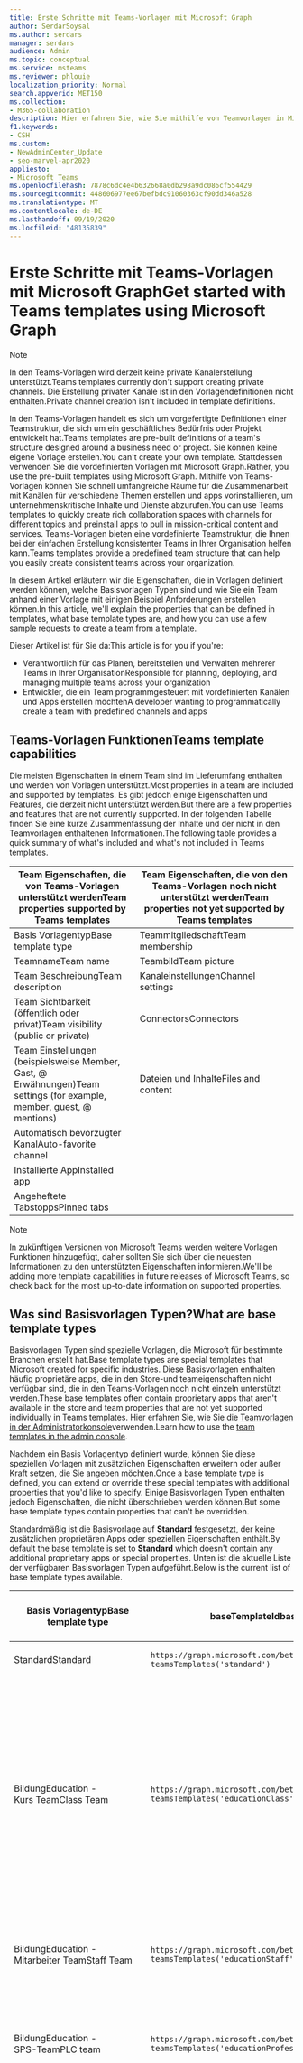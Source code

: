 ```yaml
---
title: Erste Schritte mit Teams-Vorlagen mit Microsoft Graph
author: SerdarSoysal
ms.author: serdars
manager: serdars
audience: Admin
ms.topic: conceptual
ms.service: msteams
ms.reviewer: phlouie
localization_priority: Normal
search.appverid: MET150
ms.collection:
- M365-collaboration
description: Hier erfahren Sie, wie Sie mithilfe von Teamvorlagen in Microsoft Graph Zusammenarbeit mit Kanälen für verschiedene Themen erstellen und apps vorinstallieren, um Inhalte und Dienste bereitzustellen.
f1.keywords:
- CSH
ms.custom:
- NewAdminCenter_Update
- seo-marvel-apr2020
appliesto:
- Microsoft Teams
ms.openlocfilehash: 7878c6dc4e4b632668a0db298a9dc086cf554429
ms.sourcegitcommit: 448606977ee67befbdc91060363cf90dd346a528
ms.translationtype: MT
ms.contentlocale: de-DE
ms.lasthandoff: 09/19/2020
ms.locfileid: "48135839"
---
```

# <a name="get-started-with-teams-templates-using-microsoft-graph"></a><span data-ttu-id="6cb6b-103">Erste Schritte mit Teams-Vorlagen mit Microsoft Graph</span><span class="sxs-lookup"><span data-stu-id="6cb6b-103">Get started with Teams templates using Microsoft Graph</span></span>

> [!NOTE]
> <span data-ttu-id="6cb6b-104">In den Teams-Vorlagen wird derzeit keine private Kanalerstellung unterstützt.</span><span class="sxs-lookup"><span data-stu-id="6cb6b-104">Teams templates currently don't support creating private channels.</span></span> <span data-ttu-id="6cb6b-105">Die Erstellung privater Kanäle ist in den Vorlagendefinitionen nicht enthalten.</span><span class="sxs-lookup"><span data-stu-id="6cb6b-105">Private channel creation isn't included in template definitions.</span></span>

<span data-ttu-id="6cb6b-106">In den Teams-Vorlagen handelt es sich um vorgefertigte Definitionen einer Teamstruktur, die sich um ein geschäftliches Bedürfnis oder Projekt entwickelt hat.</span><span class="sxs-lookup"><span data-stu-id="6cb6b-106">Teams templates are pre-built definitions of a team's structure designed around a business need or project.</span></span> <span data-ttu-id="6cb6b-107">Sie können keine eigene Vorlage erstellen.</span><span class="sxs-lookup"><span data-stu-id="6cb6b-107">You can't create your own template.</span></span> <span data-ttu-id="6cb6b-108">Stattdessen verwenden Sie die vordefinierten Vorlagen mit Microsoft Graph.</span><span class="sxs-lookup"><span data-stu-id="6cb6b-108">Rather, you use the pre-built templates using Microsoft Graph.</span></span> <span data-ttu-id="6cb6b-109">Mithilfe von Teams-Vorlagen können Sie schnell umfangreiche Räume für die Zusammenarbeit mit Kanälen für verschiedene Themen erstellen und apps vorinstallieren, um unternehmenskritische Inhalte und Dienste abzurufen.</span><span class="sxs-lookup"><span data-stu-id="6cb6b-109">You can use Teams templates to quickly create rich collaboration spaces with channels for different topics and preinstall apps to pull in mission-critical content and services.</span></span> <span data-ttu-id="6cb6b-110">Teams-Vorlagen bieten eine vordefinierte Teamstruktur, die Ihnen bei der einfachen Erstellung konsistenter Teams in Ihrer Organisation helfen kann.</span><span class="sxs-lookup"><span data-stu-id="6cb6b-110">Teams templates provide a predefined team structure that can help you easily create consistent teams across your organization.</span></span>

<span data-ttu-id="6cb6b-111">In diesem Artikel erläutern wir die Eigenschaften, die in Vorlagen definiert werden können, welche Basisvorlagen Typen sind und wie Sie ein Team anhand einer Vorlage mit einigen Beispiel Anforderungen erstellen können.</span><span class="sxs-lookup"><span data-stu-id="6cb6b-111">In this article, we'll explain the properties that can be defined in templates, what base template types are, and how you can use a few sample requests to create a team from a template.</span></span>

<span data-ttu-id="6cb6b-112">Dieser Artikel ist für Sie da:</span><span class="sxs-lookup"><span data-stu-id="6cb6b-112">This article is for you if you're:</span></span>

- <span data-ttu-id="6cb6b-113">Verantwortlich für das Planen, bereitstellen und Verwalten mehrerer Teams in Ihrer Organisation</span><span class="sxs-lookup"><span data-stu-id="6cb6b-113">Responsible for planning, deploying, and managing multiple teams across your organization</span></span><br>
- <span data-ttu-id="6cb6b-114">Entwickler, die ein Team programmgesteuert mit vordefinierten Kanälen und Apps erstellen möchten</span><span class="sxs-lookup"><span data-stu-id="6cb6b-114">A developer wanting to programmatically create a team with predefined channels and apps</span></span>

## <a name="teams-template-capabilities"></a><span data-ttu-id="6cb6b-115">Teams-Vorlagen Funktionen</span><span class="sxs-lookup"><span data-stu-id="6cb6b-115">Teams template capabilities</span></span>

<span data-ttu-id="6cb6b-116">Die meisten Eigenschaften in einem Team sind im Lieferumfang enthalten und werden von Vorlagen unterstützt.</span><span class="sxs-lookup"><span data-stu-id="6cb6b-116">Most properties in a team are included and supported by templates.</span></span> <span data-ttu-id="6cb6b-117">Es gibt jedoch einige Eigenschaften und Features, die derzeit nicht unterstützt werden.</span><span class="sxs-lookup"><span data-stu-id="6cb6b-117">But there are a few properties and features that are not currently supported.</span></span> <span data-ttu-id="6cb6b-118">In der folgenden Tabelle finden Sie eine kurze Zusammenfassung der Inhalte und der nicht in den Teamvorlagen enthaltenen Informationen.</span><span class="sxs-lookup"><span data-stu-id="6cb6b-118">The following table provides a quick summary of what's included and what's not included in Teams templates.</span></span>

| <span data-ttu-id="6cb6b-119">**Team Eigenschaften, die von Teams-Vorlagen unterstützt werden**</span><span class="sxs-lookup"><span data-stu-id="6cb6b-119">**Team properties supported by Teams templates**</span></span> | <span data-ttu-id="6cb6b-120">**Team Eigenschaften, die von den Teams-Vorlagen noch nicht unterstützt werden**</span><span class="sxs-lookup"><span data-stu-id="6cb6b-120">**Team properties not yet supported by Teams templates**</span></span> |
| ------------------------------------------------ | -------------------------------------------------------- |
| <span data-ttu-id="6cb6b-121">Basis Vorlagentyp</span><span class="sxs-lookup"><span data-stu-id="6cb6b-121">Base template type</span></span> | <span data-ttu-id="6cb6b-122">Teammitgliedschaft</span><span class="sxs-lookup"><span data-stu-id="6cb6b-122">Team membership</span></span> |
| <span data-ttu-id="6cb6b-123">Teamname</span><span class="sxs-lookup"><span data-stu-id="6cb6b-123">Team name</span></span> | <span data-ttu-id="6cb6b-124">Teambild</span><span class="sxs-lookup"><span data-stu-id="6cb6b-124">Team picture</span></span> |
| <span data-ttu-id="6cb6b-125">Team Beschreibung</span><span class="sxs-lookup"><span data-stu-id="6cb6b-125">Team description</span></span> | <span data-ttu-id="6cb6b-126">Kanaleinstellungen</span><span class="sxs-lookup"><span data-stu-id="6cb6b-126">Channel settings</span></span> |
| <span data-ttu-id="6cb6b-127">Team Sichtbarkeit (öffentlich oder privat)</span><span class="sxs-lookup"><span data-stu-id="6cb6b-127">Team visibility (public or private)</span></span> | <span data-ttu-id="6cb6b-128">Connectors</span><span class="sxs-lookup"><span data-stu-id="6cb6b-128">Connectors</span></span> |
| <span data-ttu-id="6cb6b-129">Team Einstellungen (beispielsweise Member, Gast, @ Erwähnungen)</span><span class="sxs-lookup"><span data-stu-id="6cb6b-129">Team settings (for example, member, guest, @ mentions)</span></span> | <span data-ttu-id="6cb6b-130">Dateien und Inhalte</span><span class="sxs-lookup"><span data-stu-id="6cb6b-130">Files and content</span></span> |
| <span data-ttu-id="6cb6b-131">Automatisch bevorzugter Kanal</span><span class="sxs-lookup"><span data-stu-id="6cb6b-131">Auto-favorite channel</span></span> | |
| <span data-ttu-id="6cb6b-132">Installierte App</span><span class="sxs-lookup"><span data-stu-id="6cb6b-132">Installed app</span></span> | |
| <span data-ttu-id="6cb6b-133">Angeheftete Tabstopps</span><span class="sxs-lookup"><span data-stu-id="6cb6b-133">Pinned tabs</span></span> | |

> [!NOTE]
> <span data-ttu-id="6cb6b-134">In zukünftigen Versionen von Microsoft Teams werden weitere Vorlagen Funktionen hinzugefügt, daher sollten Sie sich über die neuesten Informationen zu den unterstützten Eigenschaften informieren.</span><span class="sxs-lookup"><span data-stu-id="6cb6b-134">We'll be adding more template capabilities in future releases of Microsoft Teams, so check back for the most up-to-date information on supported properties.</span></span>

## <a name="what-are-base-template-types"></a><span data-ttu-id="6cb6b-135">Was sind Basisvorlagen Typen?</span><span class="sxs-lookup"><span data-stu-id="6cb6b-135">What are base template types</span></span>

<span data-ttu-id="6cb6b-136">Basisvorlagen Typen sind spezielle Vorlagen, die Microsoft für bestimmte Branchen erstellt hat.</span><span class="sxs-lookup"><span data-stu-id="6cb6b-136">Base template types are special templates that Microsoft created for specific industries.</span></span> <span data-ttu-id="6cb6b-137">Diese Basisvorlagen enthalten häufig proprietäre apps, die in den Store-und teameigenschaften nicht verfügbar sind, die in den Teams-Vorlagen noch nicht einzeln unterstützt werden.</span><span class="sxs-lookup"><span data-stu-id="6cb6b-137">These base templates often contain proprietary apps that aren't available in the store and team properties that are not yet supported individually in Teams templates.</span></span> <span data-ttu-id="6cb6b-138">Hier erfahren Sie, wie Sie die [Teamvorlagen in der Administratorkonsole](get-started-with-teams-templates.md)verwenden.</span><span class="sxs-lookup"><span data-stu-id="6cb6b-138">Learn how to use the [team templates in the admin console](get-started-with-teams-templates.md).</span></span>

<span data-ttu-id="6cb6b-139">Nachdem ein Basis Vorlagentyp definiert wurde, können Sie diese speziellen Vorlagen mit zusätzlichen Eigenschaften erweitern oder außer Kraft setzen, die Sie angeben möchten.</span><span class="sxs-lookup"><span data-stu-id="6cb6b-139">Once a base template type is defined, you can extend or override these special templates with additional properties that you'd like to specify.</span></span> <span data-ttu-id="6cb6b-140">Einige Basisvorlagen Typen enthalten jedoch Eigenschaften, die nicht überschrieben werden können.</span><span class="sxs-lookup"><span data-stu-id="6cb6b-140">But some base template types contain properties that can't be overridden.</span></span>

<span data-ttu-id="6cb6b-141">Standardmäßig ist die Basisvorlage auf **Standard** festgesetzt, der keine zusätzlichen proprietären Apps oder speziellen Eigenschaften enthält.</span><span class="sxs-lookup"><span data-stu-id="6cb6b-141">By default the base template is set to **Standard** which doesn't contain any additional proprietary apps or special properties.</span></span> <span data-ttu-id="6cb6b-142">Unten ist die aktuelle Liste der verfügbaren Basisvorlagen Typen aufgeführt.</span><span class="sxs-lookup"><span data-stu-id="6cb6b-142">Below is the current list of base template types available.</span></span>

| <span data-ttu-id="6cb6b-143">Basis Vorlagentyp</span><span class="sxs-lookup"><span data-stu-id="6cb6b-143">Base template type</span></span> | <span data-ttu-id="6cb6b-144">baseTemplateId</span><span class="sxs-lookup"><span data-stu-id="6cb6b-144">baseTemplateId</span></span> | <span data-ttu-id="6cb6b-145">Eigenschaften, die mit dieser Basisvorlage geliefert werden</span><span class="sxs-lookup"><span data-stu-id="6cb6b-145">Properties that come with this base template</span></span> |
| ------------------ | -------------- | ----------------------------------------------------- |
| <span data-ttu-id="6cb6b-146">Standard</span><span class="sxs-lookup"><span data-stu-id="6cb6b-146">Standard</span></span> | `https://graph.microsoft.com/beta/`<br>`teamsTemplates('standard')` | <span data-ttu-id="6cb6b-147">Keine weiteren apps und Eigenschaften</span><span class="sxs-lookup"><span data-stu-id="6cb6b-147">No additional apps and properties</span></span> |
| <span data-ttu-id="6cb6b-148">Bildung</span><span class="sxs-lookup"><span data-stu-id="6cb6b-148">Education -</span></span><br><span data-ttu-id="6cb6b-149">Kurs Team</span><span class="sxs-lookup"><span data-stu-id="6cb6b-149">Class Team</span></span> | `https://graph.microsoft.com/beta/`<br>`teamsTemplates('educationClass')` | <span data-ttu-id="6cb6b-150">Apps</span><span class="sxs-lookup"><span data-stu-id="6cb6b-150">Apps:</span></span><ul><li><span data-ttu-id="6cb6b-151">OneNote-Kurs Notizbuch (auf der Registerkarte " **Allgemein** " angeheftet)</span><span class="sxs-lookup"><span data-stu-id="6cb6b-151">OneNote Class Notebook (pinned to the **General** tab)</span></span> </li><li><span data-ttu-id="6cb6b-152">Aufgaben-app (angeheftet an die Registerkarte " **Allgemein** ")</span><span class="sxs-lookup"><span data-stu-id="6cb6b-152">Assignments app (pinned to the **General** tab)</span></span></li></ul> <span data-ttu-id="6cb6b-153">Team Eigenschaften:</span><span class="sxs-lookup"><span data-stu-id="6cb6b-153">Team properties:</span></span><ul><li><span data-ttu-id="6cb6b-154">Team Sichtbarkeit auf **HiddenMembership** (kann nicht außer Kraft gesetzt werden)</span><span class="sxs-lookup"><span data-stu-id="6cb6b-154">Team visibility set to **HiddenMembership** (cannot be overridden)</span></span></li></ul> |
| <span data-ttu-id="6cb6b-155">Bildung</span><span class="sxs-lookup"><span data-stu-id="6cb6b-155">Education -</span></span><br><span data-ttu-id="6cb6b-156">Mitarbeiter Team</span><span class="sxs-lookup"><span data-stu-id="6cb6b-156">Staff Team</span></span> | `https://graph.microsoft.com/beta/`<br>`teamsTemplates('educationStaff')` | <span data-ttu-id="6cb6b-157">Apps</span><span class="sxs-lookup"><span data-stu-id="6cb6b-157">Apps:</span></span><ul><li><span data-ttu-id="6cb6b-158">OneNote-Mitarbeiter Notizbuch (auf der Registerkarte " **Allgemein** " angeheftet)</span><span class="sxs-lookup"><span data-stu-id="6cb6b-158">OneNote Staff Notebook (pinned to the **General** tab)</span></span></li></ul> |
|<span data-ttu-id="6cb6b-159">Bildung</span><span class="sxs-lookup"><span data-stu-id="6cb6b-159">Education -</span></span><br><span data-ttu-id="6cb6b-160">SPS-Team</span><span class="sxs-lookup"><span data-stu-id="6cb6b-160">PLC team</span></span> |`https://graph.microsoft.com/beta/`<br>`teamsTemplates('educationProfessionalLearningCommunity')` | <span data-ttu-id="6cb6b-161">Apps</span><span class="sxs-lookup"><span data-stu-id="6cb6b-161">Apps:</span></span><ul><li><span data-ttu-id="6cb6b-162">OneNote PLC-Notizbuch (auf der Registerkarte " **Allgemein** " angeheftet)</span><span class="sxs-lookup"><span data-stu-id="6cb6b-162">OneNote PLC Notebook (pinned to the **General** tab)</span></span></ul></li>|
| <span data-ttu-id="6cb6b-163">Retail</span><span class="sxs-lookup"><span data-stu-id="6cb6b-163">Retail -</span></span><br><span data-ttu-id="6cb6b-164">Store</span><span class="sxs-lookup"><span data-stu-id="6cb6b-164">Store</span></span> | `https://graph.microsoft.com/beta/`<br>`teamsTemplates('retailStore')` | <span data-ttu-id="6cb6b-165">Kanäle</span><span class="sxs-lookup"><span data-stu-id="6cb6b-165">Channels:</span></span><ul><li><span data-ttu-id="6cb6b-166">UMSCHALT Übergabe</span><span class="sxs-lookup"><span data-stu-id="6cb6b-166">Shift handoff</span></span></li><li><span data-ttu-id="6cb6b-167">Lerntools</span><span class="sxs-lookup"><span data-stu-id="6cb6b-167">Learning</span></span></li></ul><span data-ttu-id="6cb6b-168">Team Eigenschaften</span><span class="sxs-lookup"><span data-stu-id="6cb6b-168">Team properties</span></span><ul><li><span data-ttu-id="6cb6b-169">Team Sichtbarkeit auf "öffentlich" eingestellt</span><span class="sxs-lookup"><span data-stu-id="6cb6b-169">Team visibility set to Public</span></span></li></ul><span data-ttu-id="6cb6b-170">Mitglieder Berechtigungen</span><span class="sxs-lookup"><span data-stu-id="6cb6b-170">Member permissions</span></span><ul><li><span data-ttu-id="6cb6b-171">Verhindern, dass Mitglieder Kanäle erstellen, aktualisieren oder entfernen</span><span class="sxs-lookup"><span data-stu-id="6cb6b-171">Prevent members from creating, updating, or removing channels</span></span></li><li><span data-ttu-id="6cb6b-172">Verhindern, dass Mitglieder apps hinzufügen oder entfernen</span><span class="sxs-lookup"><span data-stu-id="6cb6b-172">Prevent members from adding or removing apps</span></span></li><li><span data-ttu-id="6cb6b-173">Verhindern, dass Mitglieder Connectors erstellen, aktualisieren oder entfernen</span><span class="sxs-lookup"><span data-stu-id="6cb6b-173">Prevent members from creating, updating, or removing connectors</span></span></li></ul> |
| <span data-ttu-id="6cb6b-174">Retail</span><span class="sxs-lookup"><span data-stu-id="6cb6b-174">Retail -</span></span><br><span data-ttu-id="6cb6b-175">Manager-Zusammenarbeit</span><span class="sxs-lookup"><span data-stu-id="6cb6b-175">Manager collaboration</span></span> | `https://graph.microsoft.com/beta/`<br>`teamsTemplates('retailManagerCollaboration')` | <span data-ttu-id="6cb6b-176">Kanäle</span><span class="sxs-lookup"><span data-stu-id="6cb6b-176">Channels:</span></span><ul><li><span data-ttu-id="6cb6b-177">UMSCHALT Übergabe</span><span class="sxs-lookup"><span data-stu-id="6cb6b-177">Shift handoff</span></span></li><li><span data-ttu-id="6cb6b-178">Lerntools</span><span class="sxs-lookup"><span data-stu-id="6cb6b-178">Learning</span></span></li></ul><span data-ttu-id="6cb6b-179">Team Eigenschaften:</span><span class="sxs-lookup"><span data-stu-id="6cb6b-179">Team properties:</span></span><ul><li><span data-ttu-id="6cb6b-180">Team Sichtbarkeit auf "Privat" gesetzt</span><span class="sxs-lookup"><span data-stu-id="6cb6b-180">Team visibility set to Private</span></span></li></ul><span data-ttu-id="6cb6b-181">Mitglieder Berechtigungen:</span><span class="sxs-lookup"><span data-stu-id="6cb6b-181">Member permissions:</span></span><ul><li><span data-ttu-id="6cb6b-182">Verhindern, dass Mitglieder Kanäle erstellen, aktualisieren oder entfernen</span><span class="sxs-lookup"><span data-stu-id="6cb6b-182">Prevent members from creating, updating, or removing channels</span></span></li><li><span data-ttu-id="6cb6b-183">Verhindern, dass Mitglieder apps hinzufügen oder entfernen</span><span class="sxs-lookup"><span data-stu-id="6cb6b-183">Prevent members from adding or removing apps</span></span></li><li><span data-ttu-id="6cb6b-184">Verhindern, dass Mitglieder Connectors erstellen, aktualisieren oder entfernen</span><span class="sxs-lookup"><span data-stu-id="6cb6b-184">Prevent members from creating, updating, or removing connectors</span></span></li></ul>|
| <span data-ttu-id="6cb6b-185">Im Gesundheitswesen</span><span class="sxs-lookup"><span data-stu-id="6cb6b-185">Healthcare -</span></span><br><span data-ttu-id="6cb6b-186">Ward</span><span class="sxs-lookup"><span data-stu-id="6cb6b-186">Ward</span></span> |`https://graph.microsoft.com/beta/`<br>`teamsTemplates('healthcareWard')` |<span data-ttu-id="6cb6b-187">Kanäle</span><span class="sxs-lookup"><span data-stu-id="6cb6b-187">Channels:</span></span> <ul><li><span data-ttu-id="6cb6b-188">Ankündigungen\*</span><span class="sxs-lookup"><span data-stu-id="6cb6b-188">Announcements\*</span></span></li><li><span data-ttu-id="6cb6b-189">Kauert\*</span><span class="sxs-lookup"><span data-stu-id="6cb6b-189">Huddles\*</span></span></li><li><span data-ttu-id="6cb6b-190">Runden</span><span class="sxs-lookup"><span data-stu-id="6cb6b-190">Rounds</span></span></li><li><span data-ttu-id="6cb6b-191">Personal\*</span><span class="sxs-lookup"><span data-stu-id="6cb6b-191">Staffing\*</span></span></li><li><span data-ttu-id="6cb6b-192">Schulungen\*</span><span class="sxs-lookup"><span data-stu-id="6cb6b-192">Training\*</span></span></li></ul><span data-ttu-id="6cb6b-193">\*Automatisch bevorzugte Kanäle</span><span class="sxs-lookup"><span data-stu-id="6cb6b-193">\*Auto-favorited channels</span></span> |
|<span data-ttu-id="6cb6b-194">Im Gesundheitswesen</span><span class="sxs-lookup"><span data-stu-id="6cb6b-194">Healthcare -</span></span><br><span data-ttu-id="6cb6b-195">Krankenhaus</span><span class="sxs-lookup"><span data-stu-id="6cb6b-195">Hospital</span></span> | `https://graph.microsoft.com/beta/`<br>`teamsTemplates('healthcareHospital')` |<span data-ttu-id="6cb6b-196">Kanäle</span><span class="sxs-lookup"><span data-stu-id="6cb6b-196">Channels:</span></span><ul><li><span data-ttu-id="6cb6b-197">Ankündigungen\*</span><span class="sxs-lookup"><span data-stu-id="6cb6b-197">Announcements\*</span></span></li><li><span data-ttu-id="6cb6b-198">Compliance\*</span><span class="sxs-lookup"><span data-stu-id="6cb6b-198">Compliance\*</span></span></li><li><span data-ttu-id="6cb6b-199">Freiheits</span><span class="sxs-lookup"><span data-stu-id="6cb6b-199">Custodial</span></span></li><li><span data-ttu-id="6cb6b-200">Personalwesen</span><span class="sxs-lookup"><span data-stu-id="6cb6b-200">Human Resources</span></span></li></li><li><span data-ttu-id="6cb6b-201">Apotheke</span><span class="sxs-lookup"><span data-stu-id="6cb6b-201">Pharmacy</span></span></li></ul><span data-ttu-id="6cb6b-202">\*Automatisch bevorzugter Kanal</span><span class="sxs-lookup"><span data-stu-id="6cb6b-202">\*Auto-favorited channel</span></span>|
|||

## <a name="related-topics"></a><span data-ttu-id="6cb6b-203">Verwandte Themen</span><span class="sxs-lookup"><span data-stu-id="6cb6b-203">Related topics</span></span>

- <span data-ttu-id="6cb6b-204">[Team erstellen](https://docs.microsoft.com/graph/api/team-post?view=graph-rest-beta) (in der Vorschau)</span><span class="sxs-lookup"><span data-stu-id="6cb6b-204">[Create team](https://docs.microsoft.com/graph/api/team-post?view=graph-rest-beta) (in preview)</span></span>
- [<span data-ttu-id="6cb6b-205">Neues Team</span><span class="sxs-lookup"><span data-stu-id="6cb6b-205">New-Team</span></span>](https://docs.microsoft.com/powershell/module/teams/New-Team?view=teams-ps)
- [<span data-ttu-id="6cb6b-206">Administratorschulung für Microsoft Teams</span><span class="sxs-lookup"><span data-stu-id="6cb6b-206">Admin training for Microsoft Teams</span></span>](itadmin-readiness.md)
- [<span data-ttu-id="6cb6b-207">Erste Schritte mit Vorlagen für Teams im Einzelhandel</span><span class="sxs-lookup"><span data-stu-id="6cb6b-207">Get started with Retail Teams templates</span></span>](get-started-with-retail-teams-templates.md)
- [<span data-ttu-id="6cb6b-208">Erste Schritte mit Teams-Vorlagen für Organisationen im Gesundheitswesen</span><span class="sxs-lookup"><span data-stu-id="6cb6b-208">Get started with Teams templates for Healthcare organizations</span></span>](expand-teams-across-your-org/healthcare/healthcare-templates.md)
- [<span data-ttu-id="6cb6b-209">Erste Schritte mit Microsoft Teams-Vorlagen in der Admin-Konsole</span><span class="sxs-lookup"><span data-stu-id="6cb6b-209">Get started with Teams templates in the admin console</span></span>](get-started-with-teams-templates-in-the-admin-console.md)
